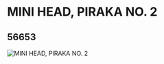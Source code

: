 # MINI HEAD, PIRAKA NO. 2
## 56653
![MINI HEAD, PIRAKA NO. 2](https://lc-www-live-s.legocdn.com/media/bricks/5/2/4296949.jpg)